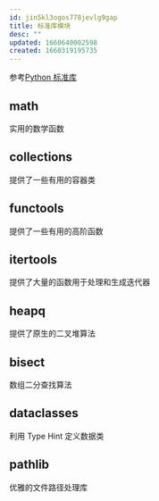 ```yaml
---
id: jin5kl3ogos778jevlg9gap
title: 标准库模块
desc: ""
updated: 1660640002598
created: 1660319195735
---
```


参考[Python 标准库](https://docs.python.org/zh-cn/3/library/index.html)

## math

实用的数学函数

## collections

提供了一些有用的容器类

## functools

提供了一些有用的高阶函数

## itertools

提供了大量的函数用于处理和生成迭代器

## heapq

提供了原生的二叉堆算法

## bisect

数组二分查找算法

## dataclasses

利用 Type Hint 定义数据类

## pathlib

优雅的文件路径处理库
